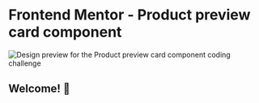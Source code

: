 # Frontend Mentor - Product preview card component

![Design preview for the Product preview card component coding challenge](.product-preview-card-component-main/images/desktop-design.jpg)

## Welcome! 👋

